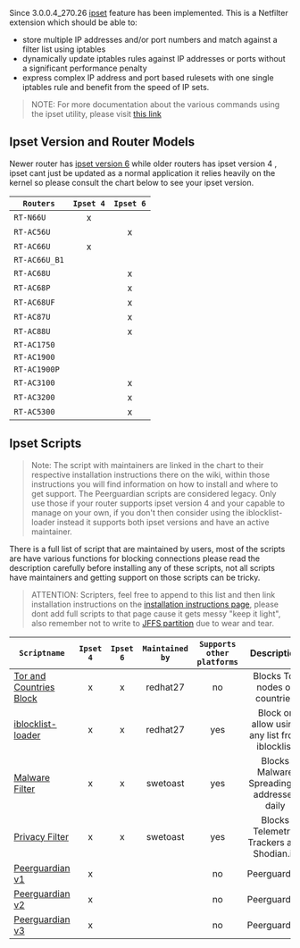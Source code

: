 
Since 3.0.0.4_270.26 [ipset](http://en.wikipedia.org/wiki/Netfilter#ipset) feature has been implemented. This is a Netfilter extension which should be able to:
* store multiple IP addresses and/or port numbers and match against a filter list using iptables
* dynamically update iptables rules against IP addresses or ports without a significant performance penalty
* express complex IP address and port based rulesets with one single iptables rule and benefit from the speed of IP sets.

> NOTE: For more documentation about the various commands using the ipset utility, please visit [this link](http://ipset.netfilter.org/)

## Ipset Version and Router Models

Newer router has [ipset version 6](http://ipset.netfilter.org/ipset.man.html) while older routers has ipset version 4 , ipset cant just be updated as a normal application it relies heavily on the kernel so please consult the chart below to see your ipset version.

| `Routers`    |`Ipset 4`|`Ipset 6`|
|--------------|:-------:|:-------:|
| `RT-N66U`    | x       |         |
| `RT-AC56U`   |         | x       |
| `RT-AC66U`   | x       |         |
| `RT-AC66U_B1`|         |         |
| `RT-AC68U`   |         | x       |
| `RT-AC68P`   |         | x       |
| `RT-AC68UF`  |         | x       |
| `RT-AC87U`   |         | x       |
| `RT-AC88U`   |         | x       |
| `RT-AC1750`  |         |         |
| `RT-AC1900`  |         |         |
| `RT-AC1900P` |         |         |
| `RT-AC3100`  |         | x       |
| `RT-AC3200`  |         | x       |
| `RT-AC5300`  |         | x       |

## Ipset Scripts 
> Note: The script with maintainers are linked in the chart to their respective installation instructions there on the wiki, within those instructions you will find information on how to install and where to get support. The Peerguardian scripts are considered legacy. Only use those if your router supports ipset version 4 and your capable to manage on your own, if you don't then consider using the iblocklist-loader instead it supports both ipset versions and have an active maintainer.

There is a full list of script that are maintained by users, most of the scripts are have various functions for blocking connections please read the description carefully before installing any of these scripts, not all scripts have maintainers and getting support on those scripts can be tricky.

>ATTENTION: Scripters, feel free to append to this list and then link installation instructions on the [installation instructions page](https://github.com/RMerl/asuswrt-merlin/wiki/Ipset-script-installation-instructions), please dont add full scripts to that page cause it gets messy "keep it light", also remember not to write to [JFFS partition](https://github.com/RMerl/asuswrt-merlin/wiki/JFFS) due to wear and tear.

| `Scriptname` |`Ipset 4`|`Ipset 6`|`Maintained by`|`Supports other platforms`|Description|
|--------------|:-------:|:-------:|:-------------:|:------------------------:|:----------:
|[Tor and Countries Block](https://github.com/RMerl/asuswrt-merlin/wiki/Ipset-script-installation-instructions)|x|x|redhat27|no|Blocks Tor nodes or countries| 
|[iblocklist-loader](https://github.com/RMerl/asuswrt-merlin/wiki/Ipset-script-installation-instructions#iblocklist-loader)|x|x|redhat27|yes|Block or allow using any list from iblocklist| 
|[Malware Filter](https://github.com/RMerl/asuswrt-merlin/wiki/Ipset-script-installation-instructions#malware-filter)|x|x|swetoast|yes|Blocks Malware Spreading ip addresses daily|
|[Privacy Filter](https://github.com/RMerl/asuswrt-merlin/wiki/Ipset-script-installation-instructions#privacy-filter)|x|x|swetoast|yes|Blocks Telemetry, Trackers and Shodian.io|
|[Peerguardian v1](https://github.com/RMerl/asuswrt-merlin/wiki/Peerguardian-Scripts#peer-guardian)|x| | |no|Peerguardian|
|[Peerguardian v2](https://github.com/RMerl/asuswrt-merlin/wiki/Peerguardian-Scripts#peer-guardian-v2)|x| | |no|Peerguardian|
|[Peerguardian v3](https://github.com/RMerl/asuswrt-merlin/wiki/Peerguardian-Scripts#peer-guardian-v3)|x| | |no|Peerguardian|